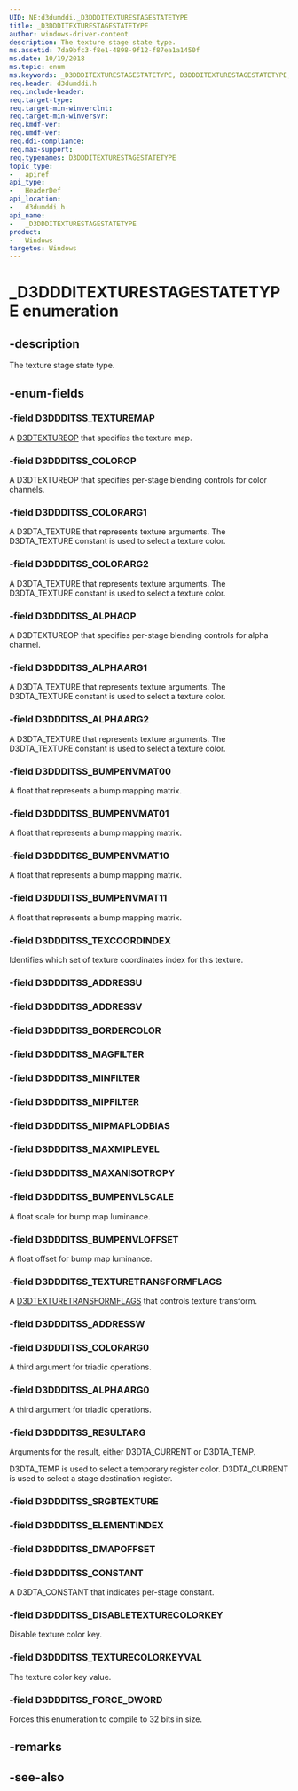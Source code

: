 ```yaml
---
UID: NE:d3dumddi._D3DDDITEXTURESTAGESTATETYPE
title: _D3DDDITEXTURESTAGESTATETYPE
author: windows-driver-content
description: The texture stage state type.
ms.assetid: 7da9bfc3-f8e1-4898-9f12-f87ea1a1450f
ms.date: 10/19/2018
ms.topic: enum
ms.keywords: _D3DDDITEXTURESTAGESTATETYPE, D3DDDITEXTURESTAGESTATETYPE, 
req.header: d3dumddi.h
req.include-header:
req.target-type:
req.target-min-winverclnt:
req.target-min-winversvr:
req.kmdf-ver:
req.umdf-ver:
req.ddi-compliance:
req.max-support:
req.typenames: D3DDDITEXTURESTAGESTATETYPE
topic_type: 
-	apiref
api_type: 
-	HeaderDef
api_location: 
-	d3dumddi.h
api_name: 
-	_D3DDDITEXTURESTAGESTATETYPE
product:
-	Windows
targetos: Windows
---
```


# _D3DDDITEXTURESTAGESTATETYPE enumeration

## -description

The texture stage state type.

## -enum-fields

### -field D3DDDITSS_TEXTUREMAP 

A [D3DTEXTUREOP](../d3d9types/ne-d3d9types-_d3dtextureop.md) that specifies the texture map.

### -field D3DDDITSS_COLOROP 

A D3DTEXTUREOP that specifies per-stage blending controls for color channels.

### -field D3DDDITSS_COLORARG1 

A D3DTA_TEXTURE that represents texture arguments. The D3DTA_TEXTURE constant is used to select a texture color.

### -field D3DDDITSS_COLORARG2 

A D3DTA_TEXTURE that represents texture arguments. The D3DTA_TEXTURE constant is used to select a texture color.

### -field D3DDDITSS_ALPHAOP 

A D3DTEXTUREOP that specifies per-stage blending controls for alpha channel.

### -field D3DDDITSS_ALPHAARG1 

A D3DTA_TEXTURE that represents texture arguments. The D3DTA_TEXTURE constant is used to select a texture color.

### -field D3DDDITSS_ALPHAARG2 

A D3DTA_TEXTURE that represents texture arguments. The D3DTA_TEXTURE constant is used to select a texture color.

### -field D3DDDITSS_BUMPENVMAT00 

A float that represents a bump mapping matrix.

### -field D3DDDITSS_BUMPENVMAT01 

A float that represents a bump mapping matrix.

### -field D3DDDITSS_BUMPENVMAT10 

A float that represents a bump mapping matrix.

### -field D3DDDITSS_BUMPENVMAT11 

A float that represents a bump mapping matrix.

### -field D3DDDITSS_TEXCOORDINDEX 

Identifies which set of texture coordinates index for this texture.

### -field D3DDDITSS_ADDRESSU 
### -field D3DDDITSS_ADDRESSV 
### -field D3DDDITSS_BORDERCOLOR 
### -field D3DDDITSS_MAGFILTER 
### -field D3DDDITSS_MINFILTER 
### -field D3DDDITSS_MIPFILTER 
### -field D3DDDITSS_MIPMAPLODBIAS 
### -field D3DDDITSS_MAXMIPLEVEL 
### -field D3DDDITSS_MAXANISOTROPY 
### -field D3DDDITSS_BUMPENVLSCALE 

A float scale for bump map luminance.

### -field D3DDDITSS_BUMPENVLOFFSET 

A float offset for bump map luminance.

### -field D3DDDITSS_TEXTURETRANSFORMFLAGS 

A [D3DTEXTURETRANSFORMFLAGS](../d3d9types/ne-d3d9types-_d3dtexturetransformflags.md) that controls texture transform.

### -field D3DDDITSS_ADDRESSW 
### -field D3DDDITSS_COLORARG0 

A third argument for triadic operations.

### -field D3DDDITSS_ALPHAARG0 

A third argument for triadic operations.

### -field D3DDDITSS_RESULTARG 

Arguments for the result, either D3DTA_CURRENT or D3DTA_TEMP.

D3DTA_TEMP is used to select a temporary register color.
D3DTA_CURRENT is used to select a stage destination register.

### -field D3DDDITSS_SRGBTEXTURE 
### -field D3DDDITSS_ELEMENTINDEX 
### -field D3DDDITSS_DMAPOFFSET 
### -field D3DDDITSS_CONSTANT 

A D3DTA_CONSTANT that indicates per-stage constant.

### -field D3DDDITSS_DISABLETEXTURECOLORKEY 

Disable texture color key.

### -field D3DDDITSS_TEXTURECOLORKEYVAL 

The texture color key value.

### -field D3DDDITSS_FORCE_DWORD 

Forces this enumeration to compile to 32 bits in size. 

## -remarks

## -see-also
